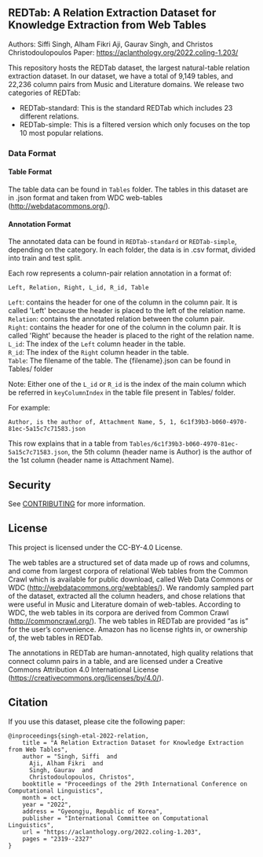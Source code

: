 ## REDTab: A Relation Extraction Dataset for Knowledge Extraction from Web Tables

Authors: Siffi Singh, Alham Fikri Aji, Gaurav Singh, and Christos Christodoulopoulos
Paper: https://aclanthology.org/2022.coling-1.203/

This repository hosts the REDTab dataset, the largest natural-table relation extraction dataset. In our dataset, we have a total of 9,149 tables, and 22,236 column pairs from Music and Literature domains. We release two categories of REDTab:

 - REDTab-standard: This is the standard REDTab which includes 23 different relations.
 - REDTab-simple: This is a filtered version which only focuses on the top 10 most popular relations.

### Data Format

#### Table Format

The table data can be found in `Tables` folder. The tables in this dataset are in .json format and taken from WDC web-tables (http://webdatacommons.org/). 

#### Annotation Format

The annotated data can be found in `REDTab-standard` or `REDTab-simple`, depending on the category. In each folder, the data is in .csv format, divided into train and test split. 

Each row represents a column-pair relation annotation in a format of:
```
Left, Relation, Right, L_id, R_id, Table
```

`Left`: contains the header for one of the column in the column pair. It is called 'Left' because the header is placed to the left of the relation name.  
`Relation`: contains the annotated relation between the column pair.  
`Right`: contains the header for one of the column in the column pair. It is called 'Right' because the header is placed to the right of the relation name.  
`L_id`: The index of the `Left` column header in the table.  
`R_id`: The index of the `Right` column header in the table.  
`Table`: The filename of the table. The {filename}.json can be found in Tables/ folder  

Note: Either one of the `L_id` or `R_id` is the index of the main column which be referred in `keyColumnIndex` in the table file present in Tables/ folder.


For example:

```
Author, is the author of, Attachment Name, 5, 1, 6c1f39b3-b060-4970-81ec-5a15c7c71583.json
```

This row explains that in a table from `Tables/6c1f39b3-b060-4970-81ec-5a15c7c71583.json`, the 5th column (header name is Author) is the author of the 1st column (header name is Attachment Name).

## Security

See [CONTRIBUTING](CONTRIBUTING.md#security-issue-notifications) for more information.

## License

This project is licensed under the CC-BY-4.0 License.

The web tables are a structured set of data made up of rows and columns, and come from largest corpora of relational Web tables from the Common Crawl which is available for public download, called Web Data Commons or WDC (http://webdatacommons.org/webtables/). We randomly sampled part of the dataset, extracted all the column headers, and chose relations that were useful in Music and Literature domain of web-tables. According to WDC, the web tables in its corpora are derived from Common Crawl (http://commoncrawl.org/). The web tables in REDTab are provided “as is” for the user’s convenience. Amazon has no license rights in, or ownership of, the web tables in REDTab. 

The annotations in REDTab are human-annotated, high quality relations that connect column pairs in a table, and are licensed under a Creative Commons Attribution 4.0 International License (https://creativecommons.org/licenses/by/4.0/). 


## Citation
If you use this dataset, please cite the following paper:

```
@inproceedings{singh-etal-2022-relation,
    title = "A Relation Extraction Dataset for Knowledge Extraction from Web Tables",
    author = "Singh, Siffi  and
      Aji, Alham Fikri  and
      Singh, Gaurav  and
      Christodoulopoulos, Christos",
    booktitle = "Proceedings of the 29th International Conference on Computational Linguistics",
    month = oct,
    year = "2022",
    address = "Gyeongju, Republic of Korea",
    publisher = "International Committee on Computational Linguistics",
    url = "https://aclanthology.org/2022.coling-1.203",
    pages = "2319--2327"
}
```
